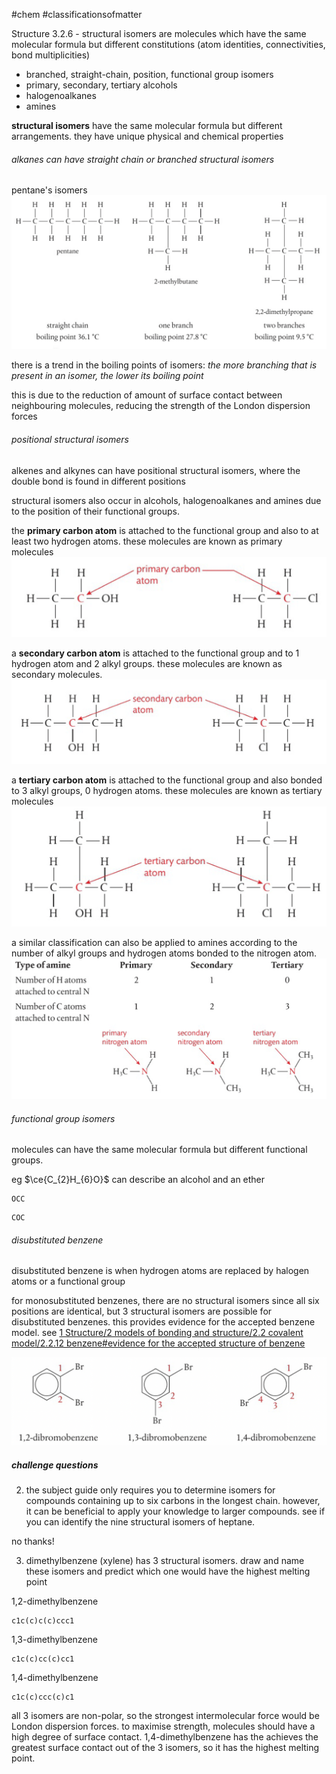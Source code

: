 #chem #classificationsofmatter  
  
Structure 3.2.6 - structural isomers are molecules which have the same molecular formula but different constitutions (atom identities, connectivities, bond multiplicities)  
  
- branched, straight-chain, position, functional group isomers  
- primary, secondary, tertiary alcohols  
- halogenoalkanes  
- amines  
  
**structural isomers** have the same molecular formula but different arrangements. they have unique physical and chemical properties  
  
  
###### alkanes can have straight chain or branched structural isomers  
  
pentane's isomers  
![pentane isomers.png](Media/1%20Structure/1.3/2%20functional%20groups/pentane%20isomers.png)  
  
there is a trend in the boiling points of isomers: *the more branching that is present in an isomer, the lower its boiling point*  
  
this is due to the reduction of amount of surface contact between neighbouring molecules, reducing the strength of the London dispersion forces  
  
###### positional structural isomers  
alkenes and alkynes can have positional structural isomers, where the double bond is found in different positions  
  
structural isomers also occur in alcohols, halogenoalkanes and amines due to the position of their functional groups.   
  
the **primary carbon atom** is attached to the functional group and also to at least two hydrogen atoms. these molecules are known as primary molecules  
![primary molecules.png](Media/1%20Structure/1.3/2%20functional%20groups/primary%20molecules.png)  
  
a **secondary carbon atom** is attached to the functional group and to 1 hydrogen atom and 2 alkyl groups. these molecules are known as secondary molecules.  
![secondary molecules.png](Media/1%20Structure/1.3/2%20functional%20groups/secondary%20molecules.png)  
  
a **tertiary carbon atom** is attached to the functional group and also bonded to 3 alkyl groups, 0 hydrogen atoms. these molecules are known as tertiary molecules  
![tertiary molecules.png](Media/1%20Structure/1.3/2%20functional%20groups/tertiary%20molecules.png)  
  
a similar classification can also be applied to amines according to the number of alkyl groups and hydrogen atoms bonded to the nitrogen atom.  
![types of amines.png](Media/1%20Structure/1.3/2%20functional%20groups/types%20of%20amines.png)  
  
###### functional group isomers  
molecules can have the same molecular formula but different functional groups.  
  
eg $\ce{C_{2}H_{6}O}$ can describe an alcohol and an ether  
  
```smiles  
OCC  
```  
```smiles  
COC  
```  
  
###### disubstituted benzene  
disubstituted benzene is when hydrogen atoms are replaced by halogen atoms or a functional group  
  
for monosubstituted benzenes, there are no structural isomers since all six positions are identical, but 3 structural isomers are possible for disubstituted benzenes. this provides evidence for the accepted benzene model. see [1 Structure/2 models of bonding and structure/2.2 covalent model/2.2.12 benzene#evidence for the accepted structure of benzene](2.2.12%20benzene#evidence%20for%20the%20accepted%20structure%20of%20benzene.md)  
  
![isomers of disubstituted benzene.png](Media/1%20Structure/1.3/2%20functional%20groups/isomers%20of%20disubstituted%20benzene.png)  
  
  
  
##### challenge questions  
2. the subject guide only requires you to determine isomers for compounds containing up to six carbons in the longest chain. however, it can be beneficial to apply your knowledge to larger compounds. see if you can identify the nine structural isomers of heptane.  
  
no thanks!  
  
3. dimethylbenzene (xylene) has 3 structural isomers. draw and name these isomers and predict which one would have the highest melting point  
  
1,2-dimethylbenzene  
```smiles  
c1c(c)c(c)ccc1  
```  
1,3-dimethylbenzene  
```smiles  
c1c(c)cc(c)cc1  
```  
1,4-dimethylbenzene  
```smiles  
c1c(c)ccc(c)c1  
```  
  
all 3 isomers are non-polar, so the strongest intermolecular force would be London dispersion forces. to maximise strength, molecules should have a high degree of surface contact. 1,4-dimethylbenzene has the achieves the greatest surface contact out of the 3 isomers, so it has the highest melting point.